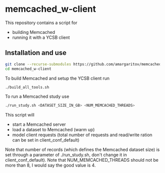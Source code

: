 # memcached_w-client

This repository contains a script for 
- building Memcached 
- running it with a YCSB client

## Installation and use 

```bash 
git clone --recurse-submodules https://github.com/amargaritov/memcached_w-client.git
cd memcached_w-client
```

To build Memcached and setup the YCSB client run
```bash
./build_all_tools.sh 
```

To run a Memcached study use 
```bash 
./run_study.sh <DATASET_SIZE_IN_GB> <NUM_MEMCACHED_THREADS>
```

This script will 

- start a Memcached server
- load a dataset to Memcached (warm up)
- model client requests (total number of requests and read/write ration can be set in client_conf_default)

Note that number of records (which defines the Memcached dataset size) is set through a parameter of ./run_study.sh, don't change it in client_conf_default).
Note that NUM_MEMCACHED_THREADS should not be more than 8, I would say the good value is 4.
